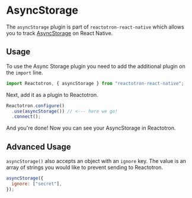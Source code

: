 # AsyncStorage

The `asyncStorage` plugin is part of `reactotron-react-native` which allows you to track [AsyncStorage](https://facebook.github.io/react-native/docs/asyncstorage.html) on React Native.

## Usage

To use the Async Storage plugin you need to add the additional plugin on the `import` line.

```js
import Reactotron, { asyncStorage } from "reactotron-react-native";
```

Next, add it as a plugin to Reactotron.

```js
Reactotron.configure()
  .use(asyncStorage()) // <--- here we go!
  .connect();
```

And you're done! Now you can see your AsyncStorage in Reactotron.

## Advanced Usage

`asyncStorage()` also accepts an object with an `ignore` key. The value is an array of strings you would like to prevent sending to Reactotron.

```js
asyncStorage({
  ignore: ["secret"],
});
```
